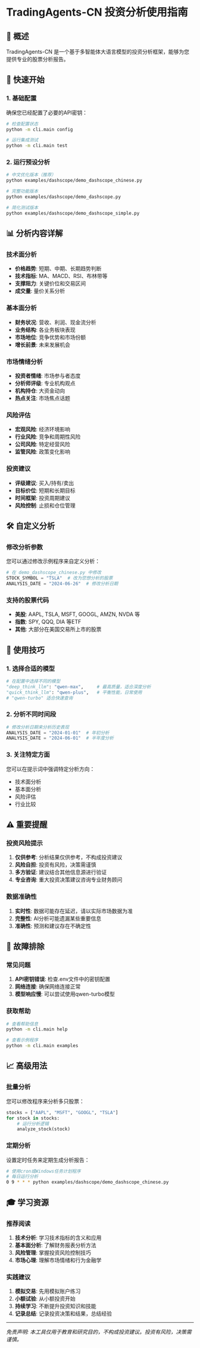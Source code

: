 # TradingAgents-CN 投资分析使用指南

## 🎯 概述

TradingAgents-CN 是一个基于多智能体大语言模型的投资分析框架，能够为您提供专业的股票分析报告。

## 🚀 快速开始

### 1. 基础配置

确保您已经配置了必要的API密钥：

```bash
# 检查配置状态
python -m cli.main config

# 运行集成测试
python -m cli.main test
```

### 2. 运行预设分析

```bash
# 中文优化版本（推荐）
python examples/dashscope/demo_dashscope_chinese.py

# 完整功能版本
python examples/dashscope/demo_dashscope.py

# 简化测试版本
python examples/dashscope/demo_dashscope_simple.py
```

## 📊 分析内容详解

### 技术面分析
- **价格趋势**: 短期、中期、长期趋势判断
- **技术指标**: MA、MACD、RSI、布林带等
- **支撑阻力**: 关键价位和交易区间
- **成交量**: 量价关系分析

### 基本面分析
- **财务状况**: 营收、利润、现金流分析
- **业务结构**: 各业务板块表现
- **市场地位**: 竞争优势和市场份额
- **增长前景**: 未来发展机会

### 市场情绪分析
- **投资者情绪**: 市场参与者态度
- **分析师评级**: 专业机构观点
- **机构持仓**: 大资金动向
- **热点关注**: 市场焦点话题

### 风险评估
- **宏观风险**: 经济环境影响
- **行业风险**: 竞争和周期性风险
- **公司风险**: 特定经营风险
- **监管风险**: 政策变化影响

### 投资建议
- **评级建议**: 买入/持有/卖出
- **目标价位**: 短期和长期目标
- **时间框架**: 投资周期建议
- **风险控制**: 止损和仓位管理

## 🛠️ 自定义分析

### 修改分析参数

您可以通过修改示例程序来自定义分析：

```python
# 在 demo_dashscope_chinese.py 中修改
STOCK_SYMBOL = "TSLA"  # 改为您想分析的股票
ANALYSIS_DATE = "2024-06-26"  # 修改分析日期
```

### 支持的股票代码

- **美股**: AAPL, TSLA, MSFT, GOOGL, AMZN, NVDA 等
- **指数**: SPY, QQQ, DIA 等ETF
- **其他**: 大部分在美国交易所上市的股票

## 🎯 使用技巧

### 1. 选择合适的模型

```python
# 在配置中选择不同的模型
"deep_think_llm": "qwen-max",     # 最高质量，适合深度分析
"quick_think_llm": "qwen-plus",   # 平衡性能，日常使用
# "qwen-turbo" 适合快速查询
```

### 2. 分析不同时间段

```python
# 修改分析日期来分析历史表现
ANALYSIS_DATE = "2024-01-01"  # 年初分析
ANALYSIS_DATE = "2024-06-01"  # 半年度分析
```

### 3. 关注特定方面

您可以在提示词中强调特定分析方向：
- 技术面分析
- 基本面分析
- 风险评估
- 行业比较

## ⚠️ 重要提醒

### 投资风险提示

1. **仅供参考**: 分析结果仅供参考，不构成投资建议
2. **风险自担**: 投资有风险，决策需谨慎
3. **多方验证**: 建议结合其他信息源进行验证
4. **专业咨询**: 重大投资决策建议咨询专业财务顾问

### 数据准确性

1. **实时性**: 数据可能存在延迟，请以实际市场数据为准
2. **完整性**: AI分析可能遗漏某些重要信息
3. **准确性**: 预测和建议存在不确定性

## 🔧 故障排除

### 常见问题

1. **API密钥错误**: 检查.env文件中的密钥配置
2. **网络连接**: 确保网络连接正常
3. **模型响应慢**: 可以尝试使用qwen-turbo模型

### 获取帮助

```bash
# 查看帮助信息
python -m cli.main help

# 查看示例程序
python -m cli.main examples
```

## 📈 高级用法

### 批量分析

您可以修改程序来分析多只股票：

```python
stocks = ["AAPL", "MSFT", "GOOGL", "TSLA"]
for stock in stocks:
    # 运行分析逻辑
    analyze_stock(stock)
```

### 定期分析

设置定时任务来定期生成分析报告：

```bash
# 使用cron或Windows任务计划程序
# 每日运行分析
0 9 * * * python examples/dashscope/demo_dashscope_chinese.py
```

## 🎓 学习资源

### 推荐阅读

1. **技术分析**: 学习技术指标的含义和应用
2. **基本面分析**: 了解财务报表分析方法
3. **风险管理**: 掌握投资风险控制技巧
4. **市场心理**: 理解市场情绪和行为金融学

### 实践建议

1. **模拟交易**: 先用模拟账户练习
2. **小额试验**: 从小额投资开始
3. **持续学习**: 不断提升投资知识和技能
4. **记录总结**: 记录投资决策和结果，总结经验

---

*免责声明: 本工具仅用于教育和研究目的，不构成投资建议。投资有风险，决策需谨慎。*
